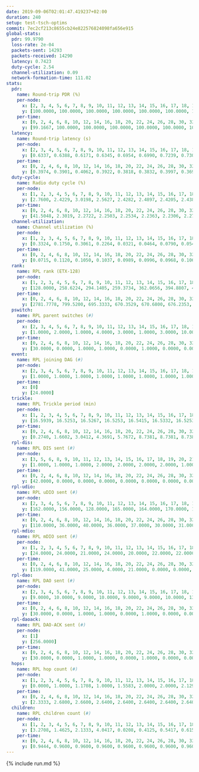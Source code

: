 ```yaml
---
date: 2019-09-06T02:01:47.419237+02:00
duration: 240
setup: test-tsch-optims
commit: 7ec2cf213c8655cb24e822576824098fa656e915
global-stats:
  pdr: 99.9790
  loss-rate: 2e-04
  packets-sent: 14293
  packets-received: 14290
  latency: 0.7423
  duty-cycle: 2.54
  channel-utilization: 0.09
  network-formation-time: 111.02
stats:
  pdr:
    name: Round-trip PDR (%)
    per-node:
      x: [2, 3, 4, 5, 6, 7, 8, 9, 10, 11, 12, 13, 14, 15, 16, 17, 18, 19, 20, 21, 22, 23, 24, 25]
      y: [100.0000, 100.0000, 100.0000, 100.0000, 100.0000, 100.0000, 100.0000, 99.8344, 100.0000, 100.0000, 100.0000, 100.0000, 100.0000, 100.0000, 100.0000, 99.8408, 100.0000, 100.0000, 100.0000, 100.0000, 100.0000, 99.8363, 100.0000, 100.0000]
    per-time:
      x: [0, 2, 4, 6, 8, 10, 12, 14, 16, 18, 20, 22, 24, 26, 28, 30, 32, 34, 36, 38, 40, 42, 44, 46, 48, 50, 52, 54, 56, 58, 60, 62, 64, 66, 68, 70, 72, 74, 76, 78, 80, 82, 84, 86, 88, 90, 92, 94, 96, 98, 100, 102, 104, 106, 108, 110, 112, 114, 116, 118, 120, 122, 124, 126, 128, 130, 132, 134, 136, 138, 140, 142, 144, 146, 148, 150, 152, 154, 156, 158, 160, 162, 164, 166, 168, 170, 172, 174, 176, 178, 180, 182, 184, 186, 188, 190, 192, 194, 196, 198, 200, 202, 204, 206, 208, 210, 212, 214, 216, 218, 220, 222, 224, 226, 228, 230, 232, 234, 236, 238, 240]
      y: [99.1667, 100.0000, 100.0000, 100.0000, 100.0000, 100.0000, 100.0000, 100.0000, 100.0000, 100.0000, 100.0000, 100.0000, 100.0000, 100.0000, 100.0000, 100.0000, 100.0000, 100.0000, 100.0000, 100.0000, 99.1667, 100.0000, 100.0000, 100.0000, 100.0000, 100.0000, 100.0000, 100.0000, 100.0000, 100.0000, 100.0000, 100.0000, 100.0000, 100.0000, 100.0000, 99.1667, 100.0000, 100.0000, 100.0000, 100.0000, 100.0000, 100.0000, 100.0000, 100.0000, 100.0000, 100.0000, 100.0000, 100.0000, 100.0000, 100.0000, 100.0000, 100.0000, 100.0000, 100.0000, 100.0000, 100.0000, 100.0000, 100.0000, 100.0000, 100.0000, 100.0000, 100.0000, 100.0000, 100.0000, 100.0000, 100.0000, 100.0000, 100.0000, 100.0000, 100.0000, 100.0000, 100.0000, 100.0000, 100.0000, 100.0000, 100.0000, 100.0000, 100.0000, 100.0000, 100.0000, 100.0000, 100.0000, 100.0000, 100.0000, 100.0000, 100.0000, 100.0000, 100.0000, 100.0000, 100.0000, 100.0000, 100.0000, 100.0000, 100.0000, 100.0000, 100.0000, 100.0000, 100.0000, 100.0000, 100.0000, 100.0000, 100.0000, 100.0000, 100.0000, 100.0000, 100.0000, 100.0000, 100.0000, 100.0000, 100.0000, 100.0000, 100.0000, 100.0000, 100.0000, 100.0000, 100.0000, 100.0000, 100.0000, 100.0000, 100.0000, null]
  latency:
    name: Round-trip latency (s)
    per-node:
      x: [2, 3, 4, 5, 6, 7, 8, 9, 10, 11, 12, 13, 14, 15, 16, 17, 18, 19, 20, 21, 22, 23, 24, 25]
      y: [0.6337, 0.6388, 0.6171, 0.6345, 0.6954, 0.6990, 0.7239, 0.7305, 0.6337, 0.7055, 0.7204, 0.6917, 0.8002, 0.6958, 0.7273, 0.7602, 0.7516, 0.7693, 0.7966, 0.9196, 0.8335, 0.9171, 0.9018, 0.8195]
    per-time:
      x: [0, 2, 4, 6, 8, 10, 12, 14, 16, 18, 20, 22, 24, 26, 28, 30, 32, 34, 36, 38, 40, 42, 44, 46, 48, 50, 52, 54, 56, 58, 60, 62, 64, 66, 68, 70, 72, 74, 76, 78, 80, 82, 84, 86, 88, 90, 92, 94, 96, 98, 100, 102, 104, 106, 108, 110, 112, 114, 116, 118, 120, 122, 124, 126, 128, 130, 132, 134, 136, 138, 140, 142, 144, 146, 148, 150, 152, 154, 156, 158, 160, 162, 164, 166, 168, 170, 172, 174, 176, 178, 180, 182, 184, 186, 188, 190, 192, 194, 196, 198, 200, 202, 204, 206, 208, 210, 212, 214, 216, 218, 220, 222, 224, 226, 228, 230, 232, 234, 236, 238, 240]
      y: [0.3974, 0.3901, 0.4062, 0.3922, 0.3818, 0.3832, 0.3997, 0.3695, 0.3795, 0.3471, 0.3752, 0.3796, 0.3944, 0.4139, 0.4712, 0.4438, 0.4399, 0.4279, 0.4316, 0.3825, 0.4313, 0.5386, 0.5265, 0.5359, 0.5104, 0.4968, 0.3664, 0.3752, 0.3756, 0.4008, 0.3359, 0.3502, 0.3769, 0.3772, 0.3731, 0.4087, 0.3990, 0.3800, 0.3560, 0.3812, 0.3539, 0.3529, 0.3554, 0.3490, 0.3738, 0.3394, 0.3489, 0.3958, 0.3862, 0.3441, 0.3809, 0.3980, 0.3875, 0.4542, 0.4315, 0.4004, 0.3440, 0.4091, 0.3862, 0.6462, 0.6715, 0.4426, 0.4190, 0.3645, 0.3945, 0.9538, 1.0323, 0.7634, 0.5111, 0.5194, 0.4570, 0.9591, 1.3000, 1.2326, 0.8720, 0.6864, 0.5638, 0.9366, 1.3017, 1.2977, 1.2656, 1.0773, 0.8055, 0.9659, 1.2718, 1.2777, 1.2976, 1.3009, 1.2624, 1.1790, 1.2809, 1.2751, 1.2896, 1.2609, 1.2963, 1.2459, 1.2775, 1.2795, 1.2726, 1.2807, 1.2602, 1.2767, 1.2849, 1.2749, 1.2653, 1.2697, 1.2882, 1.2542, 1.2548, 1.2627, 1.2528, 1.2552, 1.2703, 1.2682, 1.2496, 1.2441, 1.2652, 1.2338, 1.2683, 1.2420, null]
  duty-cycle:
    name: Radio duty cycle (%)
    per-node:
      x: [1, 2, 3, 4, 5, 6, 7, 8, 9, 10, 11, 12, 13, 14, 15, 16, 17, 18, 19, 20, 21, 22, 23, 24, 25]
      y: [2.7600, 2.4229, 3.0198, 2.5627, 2.4282, 2.4897, 2.4205, 2.4386, 2.3597, 2.4280, 2.3741, 2.5129, 2.4263, 2.4576, 2.8466, 2.3760, 2.3328, 2.6466, 2.5534, 2.5784, 2.6162, 2.6955, 2.6126, 2.6618, 2.6421]
    per-time:
      x: [0, 2, 4, 6, 8, 10, 12, 14, 16, 18, 20, 22, 24, 26, 28, 30, 32, 34, 36, 38, 40, 42, 44, 46, 48, 50, 52, 54, 56, 58, 60, 62, 64, 66, 68, 70, 72, 74, 76, 78, 80, 82, 84, 86, 88, 90, 92, 94, 96, 98, 100, 102, 104, 106, 108, 110, 112, 114, 116, 118, 120, 122, 124, 126, 128, 130, 132, 134, 136, 138, 140, 142, 144, 146, 148, 150, 152, 154, 156, 158, 160, 162, 164, 166, 168, 170, 172, 174, 176, 178, 180, 182, 184, 186, 188, 190, 192, 194, 196, 198, 200, 202, 204, 206, 208, 210, 212, 214, 216, 218, 220, 222, 224, 226, 228, 230, 232, 234, 236, 238]
      y: [41.5048, 2.3019, 2.2722, 2.2503, 2.2534, 2.2363, 2.2306, 2.2751, 2.2335, 2.2607, 2.2206, 2.2415, 2.7200, 2.5084, 2.5438, 2.6363, 2.2791, 2.2583, 2.2623, 2.2691, 2.2465, 2.2657, 2.3479, 2.3080, 2.3230, 2.3331, 2.3404, 2.4818, 2.3918, 2.3695, 2.3509, 2.2116, 2.2160, 2.2393, 2.2244, 2.2217, 2.2285, 2.2319, 2.2217, 2.2216, 2.2497, 2.2264, 2.2173, 2.2125, 2.2158, 2.2301, 2.2137, 2.2147, 2.2242, 2.2415, 2.2110, 2.2272, 2.2263, 2.2300, 2.2126, 2.2185, 2.2069, 2.2337, 2.2502, 2.2256, 2.2095, 2.2062, 2.2159, 2.2273, 2.2231, 2.2238, 2.2269, 2.2228, 2.2244, 2.2412, 2.2075, 2.2378, 2.2278, 2.2300, 2.2197, 2.2310, 2.2344, 2.2402, 2.2255, 2.2351, 2.2153, 2.2258, 2.2014, 2.2248, 2.2240, 2.2199, 2.2066, 2.2156, 2.2097, 2.2101, 2.1996, 2.2158, 2.2112, 2.2160, 2.1907, 2.2255, 2.1939, 2.2055, 2.2005, 2.1969, 2.2065, 2.1960, 2.2124, 2.2062, 2.2023, 2.2170, 2.1844, 2.2019, 2.1783, 2.1962, 2.1983, 2.1954, 2.1905, 2.2085, 2.1962, 2.1899, 2.1816, 2.1908, 2.1971, 2.2020]
  channel-utilization:
    name: Channel utilization (%)
    per-node:
      x: [1, 2, 3, 4, 5, 6, 7, 8, 9, 10, 11, 12, 13, 14, 15, 16, 17, 18, 19, 20, 21, 22, 23, 24, 25]
      y: [0.3324, 0.1750, 0.3061, 0.2264, 0.0321, 0.0464, 0.0790, 0.0549, 0.0326, 0.0617, 0.0325, 0.0841, 0.0562, 0.0320, 0.2817, 0.0903, 0.0423, 0.1342, 0.0352, 0.0567, 0.0318, 0.0403, 0.0326, 0.0305, 0.0339]
    per-time:
      x: [0, 2, 4, 6, 8, 10, 12, 14, 16, 18, 20, 22, 24, 26, 28, 30, 32, 34, 36, 38, 40, 42, 44, 46, 48, 50, 52, 54, 56, 58, 60, 62, 64, 66, 68, 70, 72, 74, 76, 78, 80, 82, 84, 86, 88, 90, 92, 94, 96, 98, 100, 102, 104, 106, 108, 110, 112, 114, 116, 118, 120, 122, 124, 126, 128, 130, 132, 134, 136, 138, 140, 142, 144, 146, 148, 150, 152, 154, 156, 158, 160, 162, 164, 166, 168, 170, 172, 174, 176, 178, 180, 182, 184, 186, 188, 190, 192, 194, 196, 198, 200, 202, 204, 206, 208, 210, 212, 214, 216, 218, 220, 222, 224, 226, 228, 230, 232, 234, 236, 238]
      y: [0.0715, 0.1120, 0.1050, 0.1037, 0.0989, 0.0996, 0.0968, 0.1060, 0.0977, 0.1064, 0.0940, 0.0990, 0.1883, 0.1016, 0.1105, 0.1522, 0.1143, 0.1111, 0.1111, 0.1097, 0.1042, 0.1157, 0.1435, 0.1309, 0.1334, 0.1363, 0.1304, 0.1684, 0.0526, 0.0394, 0.0392, 0.0918, 0.0933, 0.0986, 0.0953, 0.0947, 0.0971, 0.0982, 0.0952, 0.0926, 0.1024, 0.0957, 0.0907, 0.0908, 0.0909, 0.0955, 0.0898, 0.0911, 0.0933, 0.0967, 0.0879, 0.0925, 0.0922, 0.0947, 0.0890, 0.0913, 0.0861, 0.0947, 0.0997, 0.0933, 0.0882, 0.0868, 0.0894, 0.0934, 0.0928, 0.0927, 0.0943, 0.0901, 0.0949, 0.0953, 0.0842, 0.0952, 0.0909, 0.0924, 0.0899, 0.0922, 0.0920, 0.0941, 0.0908, 0.0941, 0.0866, 0.0902, 0.0838, 0.0935, 0.0931, 0.0901, 0.0861, 0.0890, 0.0881, 0.0874, 0.0854, 0.0900, 0.0888, 0.0874, 0.0821, 0.0917, 0.0819, 0.0867, 0.0854, 0.0851, 0.0876, 0.0833, 0.0896, 0.0866, 0.0845, 0.0903, 0.0811, 0.0848, 0.0794, 0.0852, 0.0831, 0.0834, 0.0811, 0.0869, 0.0858, 0.0819, 0.0775, 0.0834, 0.0831, 0.0851]
  rank:
    name: RPL rank (ETX-128)
    per-node:
      x: [1, 2, 3, 4, 5, 6, 7, 8, 9, 10, 11, 12, 13, 14, 15, 16, 17, 18, 19, 20, 21, 22, 23, 24, 25]
      y: [128.0000, 258.6224, 294.1405, 259.3734, 362.0656, 394.8807, 408.8340, 520.0370, 934.7280, 681.8672, 558.3347, 509.1152, 543.4706, 624.6008, 493.5615, 563.3185, 586.7045, 907.6652, 716.2967, 753.1721, 800.8449, 789.9878, 837.1918, 821.9917, 851.6680]
    per-time:
      x: [0, 2, 4, 6, 8, 10, 12, 14, 16, 18, 20, 22, 24, 26, 28, 30, 32, 34, 36, 38, 40, 42, 44, 46, 48, 50, 52, 54, 56, 58, 60, 62, 64, 66, 68, 70, 72, 74, 76, 78, 80, 82, 84, 86, 88, 90, 92, 94, 96, 98, 100, 102, 104, 106, 108, 110, 112, 114, 116, 118, 120, 122, 124, 126, 128, 130, 132, 134, 136, 138, 140, 142, 144, 146, 148, 150, 152, 154, 156, 158, 160, 162, 164, 166, 168, 170, 172, 174, 176, 178, 180, 182, 184, 186, 188, 190, 192, 194, 196, 198, 200, 202, 204, 206, 208, 210, 212, 214, 216, 218, 220, 222, 224, 226, 228, 230, 232, 234, 236, 238]
      y: [2781.7778, 799.5200, 695.3333, 670.3529, 670.6800, 676.2353, 653.8200, 680.7800, 699.1765, 696.8235, 687.2800, 711.4800, 906.5197, 922.3894, 923.6264, 922.9146, 690.9412, 697.9423, 672.3800, 663.6792, 641.7308, 658.8039, 672.7451, 660.2800, 656.6000, 673.8269, 655.6071, 596.0333, 545.4457, 529.0127, 583.0809, 568.6522, 576.8039, 565.9231, 541.0400, 541.4706, 548.3922, 543.8200, 544.6275, 537.9808, 528.9412, 528.8800, 522.9400, 528.9800, 520.5882, 522.0800, 532.8431, 533.1373, 540.7800, 527.9800, 511.1961, 509.1400, 515.2745, 513.7115, 511.0200, 515.4200, 513.5400, 513.6471, 507.9400, 505.8600, 500.4902, 496.2400, 500.6863, 499.4400, 496.2600, 491.4118, 506.6200, 499.8431, 495.7500, 501.0588, 495.9400, 507.2264, 492.5400, 500.4000, 498.5200, 501.9800, 522.1600, 546.3400, 546.7255, 546.2200, 544.2000, 545.2222, 527.8600, 535.6346, 513.8039, 516.3400, 512.7400, 516.0600, 517.0000, 516.9804, 508.2200, 500.3774, 488.0000, 484.3600, 475.9216, 484.5600, 485.0196, 481.4800, 485.6000, 483.9600, 482.7255, 479.3529, 467.8800, 467.2800, 466.4600, 469.9804, 465.6800, 471.4800, 463.5000, 463.1400, 467.6471, 471.3800, 467.6800, 463.2000, 452.6275, 448.7200, 447.5200, 445.7200, 452.6731, 445.1400]
  pswitch:
    name: RPL parent switches (#)
    per-node:
      x: [2, 3, 4, 5, 6, 7, 8, 9, 10, 11, 12, 13, 14, 15, 16, 17, 18, 19, 20, 21, 22, 23, 24, 25]
      y: [1.0000, 2.0000, 1.0000, 4.0000, 3.0000, 1.0000, 3.0000, 10.0000, 1.0000, 2.0000, 3.0000, 4.0000, 8.0000, 4.0000, 8.0000, 7.0000, 10.0000, 7.0000, 5.0000, 6.0000, 7.0000, 6.0000, 3.0000, 5.0000]
    per-time:
      x: [0, 2, 4, 6, 8, 10, 12, 14, 16, 18, 20, 22, 24, 26, 28, 30, 32, 34, 36, 38, 40, 42, 44, 46, 48, 50, 52, 54, 56, 58, 60, 62, 64, 66, 68, 70, 72, 74, 76, 78, 80, 82, 84, 86, 88, 90, 92, 94, 96, 98, 100, 102, 104, 106, 108, 110, 112, 114, 116, 118, 120, 122, 124, 126, 128, 130, 132, 134, 136, 138, 140, 142, 144, 146, 148, 150, 152, 154, 156, 158, 160, 162, 164, 166, 168, 170, 172, 174, 176, 178, 180, 182, 184, 186, 188, 190, 192, 194, 196, 198, 200, 202, 204, 206, 208, 210, 212, 214, 216, 218, 220, 222, 224, 226, 228, 230, 232, 234, 236]
      y: [30.0000, 0.0000, 1.0000, 1.0000, 0.0000, 1.0000, 0.0000, 0.0000, 1.0000, 1.0000, 0.0000, 0.0000, 4.0000, 1.0000, 0.0000, 0.0000, 1.0000, 2.0000, 0.0000, 3.0000, 2.0000, 1.0000, 1.0000, 0.0000, 0.0000, 2.0000, 6.0000, 2.0000, 0.0000, 0.0000, 3.0000, 0.0000, 1.0000, 2.0000, 0.0000, 1.0000, 1.0000, 0.0000, 1.0000, 2.0000, 1.0000, 0.0000, 0.0000, 0.0000, 1.0000, 0.0000, 1.0000, 1.0000, 0.0000, 0.0000, 1.0000, 0.0000, 1.0000, 2.0000, 0.0000, 0.0000, 0.0000, 1.0000, 0.0000, 0.0000, 1.0000, 0.0000, 1.0000, 0.0000, 0.0000, 1.0000, 0.0000, 1.0000, 2.0000, 1.0000, 0.0000, 3.0000, 0.0000, 0.0000, 0.0000, 0.0000, 0.0000, 0.0000, 1.0000, 0.0000, 0.0000, 4.0000, 0.0000, 2.0000, 1.0000, 0.0000, 0.0000, 0.0000, 0.0000, 1.0000, 0.0000, 3.0000, 0.0000, 0.0000, 1.0000, 0.0000, 1.0000, 0.0000, 0.0000, 0.0000, 1.0000, 1.0000, 0.0000, 0.0000, 0.0000, 1.0000, 0.0000, 0.0000, 0.0000, 0.0000, 1.0000, 0.0000, 0.0000, 0.0000, 1.0000, 0.0000, 0.0000, 0.0000, 2.0000]
  event:
    name: RPL joining DAG (#)
    per-node:
      x: [2, 3, 4, 5, 6, 7, 8, 9, 10, 11, 12, 13, 14, 15, 16, 17, 18, 19, 20, 21, 22, 23, 24, 25]
      y: [1.0000, 1.0000, 1.0000, 1.0000, 1.0000, 1.0000, 1.0000, 1.0000, 1.0000, 1.0000, 1.0000, 1.0000, 1.0000, 1.0000, 1.0000, 1.0000, 1.0000, 1.0000, 1.0000, 1.0000, 1.0000, 1.0000, 1.0000, 1.0000]
    per-time:
      x: [0]
      y: [24.0000]
  trickle:
    name: RPL Trickle period (min)
    per-node:
      x: [1, 2, 3, 4, 5, 6, 7, 8, 9, 10, 11, 12, 13, 14, 15, 16, 17, 18, 19, 20, 21, 22, 23, 24, 25]
      y: [16.5939, 16.5253, 16.5267, 16.5253, 16.5415, 16.5332, 16.5253, 16.4947, 16.4916, 16.5228, 16.5267, 16.4767, 17.3276, 16.4814, 16.4632, 16.5500, 16.4409, 17.3509, 16.5586, 16.5510, 16.5453, 15.7305, 16.5548, 16.5344, 15.6180]
    per-time:
      x: [0, 2, 4, 6, 8, 10, 12, 14, 16, 18, 20, 22, 24, 26, 28, 30, 32, 34, 36, 38, 40, 42, 44, 46, 48, 50, 52, 54, 56, 58, 60, 62, 64, 66, 68, 70, 72, 74, 76, 78, 80, 82, 84, 86, 88, 90, 92, 94, 96, 98, 100, 102, 104, 106, 108, 110, 112, 114, 116, 118, 120, 122, 124, 126, 128, 130, 132, 134, 136, 138, 140, 142, 144, 146, 148, 150, 152, 154, 156, 158, 160, 162, 164, 166, 168, 170, 172, 174, 176, 178, 180, 182, 184, 186, 188, 190, 192, 194, 196, 198, 200, 202, 204, 206, 208, 210, 212, 214, 216, 218, 220, 222, 224, 226, 228, 230, 232, 234, 236, 238]
      y: [0.2740, 1.6602, 3.0412, 4.3691, 5.7672, 8.7381, 8.7381, 8.7381, 8.7381, 15.4524, 16.8646, 16.9520, 17.3064, 17.3864, 17.3922, 17.3697, 16.6196, 16.8041, 17.1267, 17.1465, 17.1402, 17.4763, 17.4763, 17.4763, 17.4763, 17.4763, 17.4763, 17.4763, 17.4763, 17.4763, 17.4763, 17.4763, 17.4763, 17.4763, 17.4763, 17.4763, 17.4763, 17.4763, 17.4763, 17.4763, 17.4763, 17.4763, 17.4763, 17.4763, 17.4763, 17.4763, 17.4763, 17.4763, 17.4763, 17.4763, 17.4763, 17.4763, 17.4763, 17.4763, 17.4763, 17.4763, 17.4763, 17.4763, 17.4763, 17.4763, 17.4763, 17.4763, 17.4763, 17.4763, 17.4763, 17.4763, 17.4763, 17.4763, 17.4763, 17.4763, 17.4763, 17.4763, 17.4763, 17.4763, 17.4763, 17.4763, 17.4763, 17.4763, 17.4763, 17.4763, 17.4763, 17.4763, 17.4763, 17.4763, 17.4763, 17.4763, 17.4763, 17.4763, 17.4763, 17.4763, 17.4763, 17.4763, 17.4763, 17.4763, 17.4763, 17.4763, 17.4763, 17.4763, 17.4763, 17.4763, 17.4763, 17.4763, 17.4763, 17.4763, 17.4763, 17.4763, 17.4763, 17.4763, 17.4763, 17.4763, 17.4763, 17.4763, 17.4763, 17.4763, 17.4763, 17.4763, 17.4763, 17.4763, 17.4763, 17.4763]
  rpl-dis:
    name: RPL DIS sent (#)
    per-node:
      x: [3, 5, 6, 8, 9, 10, 11, 12, 13, 14, 15, 16, 17, 18, 19, 20, 21, 22, 23, 24, 25]
      y: [1.0000, 1.0000, 1.0000, 2.0000, 2.0000, 2.0000, 2.0000, 1.0000, 2.0000, 2.0000, 2.0000, 1.0000, 1.0000, 5.0000, 3.0000, 2.0000, 2.0000, 2.0000, 5.0000, 3.0000, 3.0000]
    per-time:
      x: [0, 2, 4, 6, 8, 10, 12, 14, 16, 18, 20, 22, 24, 26, 28, 30, 32, 34, 36, 38, 40, 42, 44, 46, 48, 50, 52, 54, 56, 58, 60]
      y: [42.0000, 0.0000, 0.0000, 0.0000, 0.0000, 0.0000, 0.0000, 0.0000, 0.0000, 0.0000, 0.0000, 0.0000, 0.0000, 0.0000, 2.0000, 0.0000, 0.0000, 0.0000, 0.0000, 0.0000, 0.0000, 0.0000, 0.0000, 0.0000, 0.0000, 0.0000, 0.0000, 0.0000, 0.0000, 0.0000, 1.0000]
  rpl-udio:
    name: RPL uDIO sent (#)
    per-node:
      x: [2, 3, 4, 5, 6, 7, 8, 9, 10, 11, 12, 13, 14, 15, 16, 17, 18, 19, 20, 21, 22, 23, 24, 25]
      y: [162.0000, 156.0000, 128.0000, 165.0000, 164.0000, 170.0000, 167.0000, 162.0000, 171.0000, 162.0000, 170.0000, 186.0000, 160.0000, 129.0000, 168.0000, 179.0000, 155.0000, 172.0000, 168.0000, 169.0000, 169.0000, 168.0000, 159.0000, 175.0000]
    per-time:
      x: [0, 2, 4, 6, 8, 10, 12, 14, 16, 18, 20, 22, 24, 26, 28, 30, 32, 34, 36, 38, 40, 42, 44, 46, 48, 50, 52, 54, 56, 58, 60, 62, 64, 66, 68, 70, 72, 74, 76, 78, 80, 82, 84, 86, 88, 90, 92, 94, 96, 98, 100, 102, 104, 106, 108, 110, 112, 114, 116, 118, 120, 122, 124, 126, 128, 130, 132, 134, 136, 138, 140, 142, 144, 146, 148, 150, 152, 154, 156, 158, 160, 162, 164, 166, 168, 170, 172, 174, 176, 178, 180, 182, 184, 186, 188, 190, 192, 194, 196, 198, 200, 202, 204, 206, 208, 210, 212, 214, 216, 218, 220, 222, 224, 226, 228, 230, 232, 234, 236, 238, 240]
      y: [110.0000, 36.0000, 40.0000, 36.0000, 37.0000, 30.0000, 31.0000, 39.0000, 30.0000, 32.0000, 30.0000, 31.0000, 44.0000, 33.0000, 28.0000, 36.0000, 28.0000, 37.0000, 31.0000, 30.0000, 31.0000, 32.0000, 39.0000, 31.0000, 31.0000, 33.0000, 31.0000, 30.0000, 43.0000, 38.0000, 35.0000, 28.0000, 32.0000, 33.0000, 27.0000, 29.0000, 31.0000, 32.0000, 29.0000, 37.0000, 26.0000, 30.0000, 34.0000, 28.0000, 28.0000, 35.0000, 36.0000, 32.0000, 32.0000, 33.0000, 28.0000, 29.0000, 31.0000, 35.0000, 27.0000, 30.0000, 33.0000, 31.0000, 32.0000, 29.0000, 34.0000, 33.0000, 29.0000, 30.0000, 32.0000, 35.0000, 30.0000, 37.0000, 30.0000, 32.0000, 33.0000, 33.0000, 29.0000, 33.0000, 31.0000, 32.0000, 35.0000, 27.0000, 37.0000, 31.0000, 33.0000, 29.0000, 28.0000, 32.0000, 31.0000, 32.0000, 30.0000, 35.0000, 27.0000, 34.0000, 31.0000, 34.0000, 35.0000, 35.0000, 28.0000, 31.0000, 26.0000, 32.0000, 32.0000, 32.0000, 31.0000, 38.0000, 32.0000, 34.0000, 27.0000, 32.0000, 38.0000, 32.0000, 32.0000, 29.0000, 31.0000, 30.0000, 29.0000, 35.0000, 32.0000, 34.0000, 30.0000, 33.0000, 31.0000, 31.0000, 3.0000]
  rpl-mdio:
    name: RPL mDIO sent (#)
    per-node:
      x: [1, 2, 3, 4, 5, 6, 7, 8, 9, 10, 11, 12, 13, 14, 15, 16, 17, 18, 19, 20, 21, 22, 23, 24, 25]
      y: [24.0000, 24.0000, 21.0000, 24.0000, 20.0000, 22.0000, 22.0000, 20.0000, 21.0000, 20.0000, 22.0000, 20.0000, 26.0000, 22.0000, 23.0000, 24.0000, 22.0000, 22.0000, 22.0000, 23.0000, 20.0000, 26.0000, 20.0000, 20.0000, 27.0000]
    per-time:
      x: [0, 2, 4, 6, 8, 10, 12, 14, 16, 18, 20, 22, 24, 26, 28, 30, 32, 34, 36, 38, 40, 42, 44, 46, 48, 50, 52, 54, 56, 58, 60, 62, 64, 66, 68, 70, 72, 74, 76, 78, 80, 82, 84, 86, 88, 90, 92, 94, 96, 98, 100, 102, 104, 106, 108, 110, 112, 114, 116, 118, 120, 122, 124, 126, 128, 130, 132, 134, 136, 138, 140, 142, 144, 146, 148, 150, 152, 154, 156, 158, 160, 162, 164, 166, 168, 170, 172, 174, 176, 178, 180, 182, 184, 186, 188, 190, 192, 194, 196, 198, 200, 202, 204, 206, 208, 210, 212, 214, 216, 218, 220, 222, 224, 226, 228, 230, 232, 234, 236, 238, 240]
      y: [119.0000, 41.0000, 25.0000, 4.0000, 21.0000, 0.0000, 0.0000, 15.0000, 6.0000, 8.0000, 1.0000, 0.0000, 5.0000, 4.0000, 6.0000, 6.0000, 9.0000, 1.0000, 1.0000, 0.0000, 1.0000, 1.0000, 5.0000, 2.0000, 2.0000, 6.0000, 9.0000, 0.0000, 1.0000, 0.0000, 2.0000, 5.0000, 2.0000, 8.0000, 6.0000, 1.0000, 1.0000, 0.0000, 0.0000, 1.0000, 8.0000, 5.0000, 4.0000, 4.0000, 2.0000, 1.0000, 0.0000, 0.0000, 3.0000, 7.0000, 7.0000, 3.0000, 4.0000, 0.0000, 1.0000, 0.0000, 1.0000, 3.0000, 4.0000, 6.0000, 5.0000, 5.0000, 0.0000, 1.0000, 0.0000, 0.0000, 7.0000, 9.0000, 4.0000, 2.0000, 2.0000, 1.0000, 0.0000, 0.0000, 0.0000, 3.0000, 9.0000, 4.0000, 6.0000, 1.0000, 1.0000, 1.0000, 0.0000, 3.0000, 5.0000, 8.0000, 5.0000, 3.0000, 0.0000, 1.0000, 0.0000, 1.0000, 2.0000, 5.0000, 7.0000, 6.0000, 4.0000, 0.0000, 0.0000, 0.0000, 1.0000, 5.0000, 5.0000, 4.0000, 7.0000, 2.0000, 0.0000, 1.0000, 0.0000, 3.0000, 4.0000, 8.0000, 5.0000, 3.0000, 0.0000, 0.0000, 2.0000, 0.0000, 1.0000, 6.0000, 1.0000]
  rpl-dao:
    name: RPL DAO sent (#)
    per-node:
      x: [2, 3, 4, 5, 6, 7, 8, 9, 10, 11, 12, 13, 14, 15, 16, 17, 18, 19, 20, 21, 22, 23, 24, 25]
      y: [9.0000, 10.0000, 9.0000, 10.0000, 9.0000, 9.0000, 10.0000, 13.0000, 9.0000, 9.0000, 10.0000, 11.0000, 13.0000, 11.0000, 11.0000, 12.0000, 11.0000, 11.0000, 11.0000, 12.0000, 12.0000, 12.0000, 10.0000, 12.0000]
    per-time:
      x: [0, 2, 4, 6, 8, 10, 12, 14, 16, 18, 20, 22, 24, 26, 28, 30, 32, 34, 36, 38, 40, 42, 44, 46, 48, 50, 52, 54, 56, 58, 60, 62, 64, 66, 68, 70, 72, 74, 76, 78, 80, 82, 84, 86, 88, 90, 92, 94, 96, 98, 100, 102, 104, 106, 108, 110, 112, 114, 116, 118, 120, 122, 124, 126, 128, 130, 132, 134, 136, 138, 140, 142, 144, 146, 148, 150, 152, 154, 156, 158, 160, 162, 164, 166, 168, 170, 172, 174, 176, 178, 180, 182, 184, 186, 188, 190, 192, 194, 196, 198, 200, 202, 204, 206, 208, 210, 212, 214, 216, 218, 220, 222, 224, 226, 228, 230, 232, 234, 236, 238]
      y: [30.0000, 0.0000, 1.0000, 1.0000, 0.0000, 1.0000, 0.0000, 0.0000, 1.0000, 1.0000, 0.0000, 0.0000, 2.0000, 1.0000, 13.0000, 3.0000, 2.0000, 3.0000, 0.0000, 3.0000, 2.0000, 1.0000, 1.0000, 0.0000, 0.0000, 2.0000, 7.0000, 3.0000, 7.0000, 3.0000, 3.0000, 1.0000, 1.0000, 2.0000, 1.0000, 1.0000, 1.0000, 0.0000, 1.0000, 2.0000, 4.0000, 1.0000, 3.0000, 5.0000, 4.0000, 0.0000, 1.0000, 3.0000, 1.0000, 1.0000, 1.0000, 0.0000, 2.0000, 2.0000, 5.0000, 1.0000, 1.0000, 6.0000, 4.0000, 0.0000, 1.0000, 0.0000, 1.0000, 1.0000, 2.0000, 1.0000, 0.0000, 3.0000, 6.0000, 3.0000, 0.0000, 5.0000, 2.0000, 2.0000, 0.0000, 0.0000, 0.0000, 2.0000, 3.0000, 0.0000, 0.0000, 7.0000, 1.0000, 5.0000, 1.0000, 3.0000, 1.0000, 2.0000, 0.0000, 1.0000, 0.0000, 4.0000, 1.0000, 0.0000, 1.0000, 4.0000, 4.0000, 3.0000, 1.0000, 3.0000, 2.0000, 3.0000, 0.0000, 1.0000, 0.0000, 5.0000, 0.0000, 1.0000, 0.0000, 2.0000, 4.0000, 2.0000, 2.0000, 2.0000, 4.0000, 2.0000, 0.0000, 1.0000, 2.0000, 3.0000]
  rpl-daoack:
    name: RPL DAO-ACK sent (#)
    per-node:
      x: [1]
      y: [256.0000]
    per-time:
      x: [0, 2, 4, 6, 8, 10, 12, 14, 16, 18, 20, 22, 24, 26, 28, 30, 32, 34, 36, 38, 40, 42, 44, 46, 48, 50, 52, 54, 56, 58, 60, 62, 64, 66, 68, 70, 72, 74, 76, 78, 80, 82, 84, 86, 88, 90, 92, 94, 96, 98, 100, 102, 104, 106, 108, 110, 112, 114, 116, 118, 120, 122, 124, 126, 128, 130, 132, 134, 136, 138, 140, 142, 144, 146, 148, 150, 152, 154, 156, 158, 160, 162, 164, 166, 168, 170, 172, 174, 176, 178, 180, 182, 184, 186, 188, 190, 192, 194, 196, 198, 200, 202, 204, 206, 208, 210, 212, 214, 216, 218, 220, 222, 224, 226, 228, 230, 232, 234, 236, 238]
      y: [30.0000, 0.0000, 1.0000, 1.0000, 0.0000, 1.0000, 0.0000, 0.0000, 1.0000, 1.0000, 0.0000, 0.0000, 2.0000, 1.0000, 13.0000, 3.0000, 2.0000, 3.0000, 0.0000, 3.0000, 2.0000, 1.0000, 1.0000, 0.0000, 0.0000, 2.0000, 7.0000, 3.0000, 7.0000, 3.0000, 3.0000, 1.0000, 1.0000, 2.0000, 1.0000, 1.0000, 1.0000, 0.0000, 1.0000, 2.0000, 4.0000, 1.0000, 3.0000, 5.0000, 4.0000, 0.0000, 1.0000, 3.0000, 1.0000, 1.0000, 1.0000, 0.0000, 2.0000, 2.0000, 5.0000, 1.0000, 1.0000, 6.0000, 4.0000, 0.0000, 1.0000, 0.0000, 1.0000, 1.0000, 2.0000, 1.0000, 0.0000, 3.0000, 6.0000, 3.0000, 0.0000, 6.0000, 1.0000, 2.0000, 0.0000, 0.0000, 1.0000, 1.0000, 3.0000, 0.0000, 0.0000, 7.0000, 1.0000, 5.0000, 1.0000, 3.0000, 1.0000, 2.0000, 0.0000, 1.0000, 0.0000, 4.0000, 1.0000, 0.0000, 1.0000, 4.0000, 4.0000, 3.0000, 1.0000, 3.0000, 2.0000, 3.0000, 0.0000, 1.0000, 0.0000, 5.0000, 0.0000, 1.0000, 0.0000, 2.0000, 4.0000, 2.0000, 2.0000, 2.0000, 4.0000, 2.0000, 0.0000, 1.0000, 2.0000, 3.0000]
  hops:
    name: RPL hop count (#)
    per-node:
      x: [1, 2, 3, 4, 5, 6, 7, 8, 9, 10, 11, 12, 13, 14, 15, 16, 17, 18, 19, 20, 21, 22, 23, 24, 25]
      y: [0.0000, 1.0000, 1.1708, 1.0000, 1.5583, 2.0000, 2.0000, 2.1297, 3.1757, 2.0000, 3.0000, 2.2510, 2.4125, 3.2176, 2.1292, 2.7000, 2.9038, 3.1423, 3.5146, 3.3473, 4.0167, 3.5439, 4.1255, 4.1339, 4.1339]
    per-time:
      x: [0, 2, 4, 6, 8, 10, 12, 14, 16, 18, 20, 22, 24, 26, 28, 30, 32, 34, 36, 38, 40, 42, 44, 46, 48, 50, 52, 54, 56, 58, 60, 62, 64, 66, 68, 70, 72, 74, 76, 78, 80, 82, 84, 86, 88, 90, 92, 94, 96, 98, 100, 102, 104, 106, 108, 110, 112, 114, 116, 118, 120, 122, 124, 126, 128, 130, 132, 134, 136, 138, 140, 142, 144, 146, 148, 150, 152, 154, 156, 158, 160, 162, 164, 166, 168, 170, 172, 174, 176, 178, 180, 182, 184, 186, 188, 190, 192, 194, 196, 198, 200, 202, 204, 206, 208, 210, 212, 214, 216, 218, 220, 222, 224, 226, 228, 230, 232, 234, 236, 238]
      y: [2.3333, 2.6800, 2.6600, 2.6400, 2.6400, 2.6400, 2.6400, 2.6400, 2.6400, 2.6400, 2.6400, 2.6400, 2.6400, 2.6400, 2.9600, 2.9600, 2.8800, 2.8800, 2.8800, 2.8000, 2.7200, 3.3200, 3.9200, 3.9200, 3.9200, 3.9600, 3.4600, 2.6400, 2.6400, 2.6400, 2.5800, 2.5200, 2.5400, 2.5800, 2.6000, 2.6000, 2.6400, 2.6400, 2.6400, 2.6000, 2.5600, 2.5600, 2.5600, 2.5600, 2.5600, 2.5600, 2.5600, 2.5600, 2.5600, 2.5600, 2.5200, 2.5200, 2.5200, 2.5200, 2.5200, 2.5200, 2.5200, 2.5200, 2.5200, 2.5200, 2.5200, 2.5200, 2.5200, 2.5600, 2.5600, 2.5600, 2.5600, 2.5200, 2.5200, 2.5200, 2.5600, 2.5600, 2.5600, 2.5600, 2.5600, 2.5600, 2.5600, 2.5600, 2.5600, 2.5600, 2.5600, 2.4800, 2.4000, 2.4200, 2.4400, 2.4400, 2.4400, 2.4400, 2.4400, 2.4400, 2.4400, 2.3800, 2.3600, 2.3600, 2.3600, 2.3600, 2.3600, 2.3600, 2.3600, 2.3600, 2.3400, 2.3200, 2.3600, 2.3600, 2.3600, 2.3600, 2.3600, 2.3600, 2.3600, 2.3600, 2.3200, 2.3200, 2.3200, 2.3200, 2.3200, 2.3200, 2.3200, 2.3200, 2.3200, 2.3200]
  children:
    name: RPL children count (#)
    per-node:
      x: [1, 2, 3, 4, 5, 6, 7, 8, 9, 10, 11, 12, 13, 14, 15, 16, 17, 18, 19, 20, 21, 22, 23, 24, 25]
      y: [3.2708, 1.4625, 2.1333, 4.0417, 0.0208, 0.4125, 0.5417, 0.6151, 0.0000, 0.9623, 0.0000, 0.6569, 0.2083, 0.0000, 3.9042, 1.2750, 0.1088, 3.3515, 0.0544, 0.7197, 0.0126, 0.2176, 0.0000, 0.0000, 0.0000]
    per-time:
      x: [0, 2, 4, 6, 8, 10, 12, 14, 16, 18, 20, 22, 24, 26, 28, 30, 32, 34, 36, 38, 40, 42, 44, 46, 48, 50, 52, 54, 56, 58, 60, 62, 64, 66, 68, 70, 72, 74, 76, 78, 80, 82, 84, 86, 88, 90, 92, 94, 96, 98, 100, 102, 104, 106, 108, 110, 112, 114, 116, 118, 120, 122, 124, 126, 128, 130, 132, 134, 136, 138, 140, 142, 144, 146, 148, 150, 152, 154, 156, 158, 160, 162, 164, 166, 168, 170, 172, 174, 176, 178, 180, 182, 184, 186, 188, 190, 192, 194, 196, 198, 200, 202, 204, 206, 208, 210, 212, 214, 216, 218, 220, 222, 224, 226, 228, 230, 232, 234, 236, 238]
      y: [0.9444, 0.9600, 0.9600, 0.9600, 0.9600, 0.9600, 0.9600, 0.9600, 0.9600, 0.9600, 0.9600, 0.9600, 0.9600, 0.9600, 0.9600, 0.9600, 0.9600, 0.9600, 0.9600, 0.9600, 0.9600, 0.9600, 0.9600, 0.9600, 0.9600, 0.9600, 0.9600, 0.9600, 0.9600, 0.9600, 0.9600, 0.9600, 0.9600, 0.9600, 0.9600, 0.9600, 0.9600, 0.9600, 0.9600, 0.9600, 0.9600, 0.9600, 0.9600, 0.9600, 0.9600, 0.9600, 0.9600, 0.9600, 0.9600, 0.9600, 0.9600, 0.9600, 0.9600, 0.9600, 0.9600, 0.9600, 0.9600, 0.9600, 0.9600, 0.9600, 0.9600, 0.9600, 0.9600, 0.9600, 0.9600, 0.9600, 0.9600, 0.9600, 0.9600, 0.9600, 0.9600, 0.9600, 0.9600, 0.9600, 0.9600, 0.9600, 0.9600, 0.9600, 0.9600, 0.9600, 0.9600, 0.9600, 0.9600, 0.9600, 0.9600, 0.9600, 0.9600, 0.9600, 0.9600, 0.9600, 0.9600, 0.9600, 0.9600, 0.9600, 0.9600, 0.9600, 0.9600, 0.9600, 0.9600, 0.9600, 0.9600, 0.9600, 0.9600, 0.9600, 0.9600, 0.9600, 0.9600, 0.9600, 0.9600, 0.9600, 0.9600, 0.9600, 0.9600, 0.9600, 0.9600, 0.9600, 0.9600, 0.9600, 0.9600, 0.9600]
---
```


{% include run.md %}
